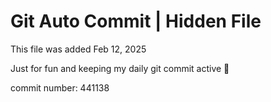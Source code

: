 # Git Auto Commit | Hidden File

This file was added Feb 12, 2025

Just for fun and keeping my daily git commit active 🤪

commit number: 441138
